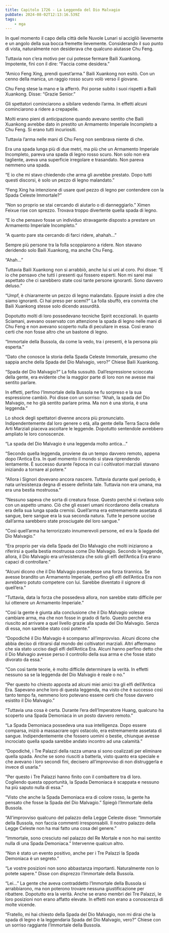 ```yaml
---
title: Capitolo 1726 - La Leggenda del Dio Malvagio
pubDate: 2024-08-02T12:13:16.539Z
tags:
    - mga
---
```



In quel momento il capo della città delle Nuvole Lunari si accigliò lievemente e un angolo della sua bocca fremette lievemente. Considerando il suo punto di vista, naturalmente non desiderava che qualcuno aiutasse Chu Feng.


Tuttavia non c’era motivo per cui potesse fermare Baili Xuankong. Impotente, finì con il dire: “Faccia come desidera.”


“Amico Feng Xing, prendi quest’arma.” Baili Xuankong non esitò. Con un cenno della manica, un raggio rosso scuro volò verso il giovane.


Chu Feng stese la mano e la afferrò. Poi porse subito i suoi rispetti a Baili Xuankong. Disse: “Grazie Senior.”


Gli spettatori cominciarono a sibilare vedendo l’arma. In effetti alcuni cominciarono a ridere a crepapelle.


Molti erano pieni di anticipazione quando avevano sentito che Baili Xuankong avrebbe dato in prestito un Armamento Imperiale Incompleto a Chu Feng. Si erano tutti incuriositi.


Tuttavia l’arma nelle mani di Chu Feng non sembrava niente di che.


Era una spada lunga più di due metri, ma più che un Armamento Imperiale Incompleto, pareva una spada di legno rosso scuro. Non solo non era tagliente, aveva una superficie irregolare e trasandato. Non pareva nemmeno una spada.

“E io che mi stavo chiedendo che arma gli avrebbe prestato. Dopo tutti questi discorsi, è solo un pezzo di legno malandato.”


“Feng Xing ha intenzione di usare quel pezzo di legno per contendere con la Spada Celeste Immortale?”


“Non so proprio se stai cercando di aiutarlo o di danneggiarlo.” Ximen Feixue rise con sprezzo. Trovava troppo divertente quella spada di legno.


“E io che pensavo fosse un individuo stravagante disposto a prestare un Armamento Imperiale Incompleto.”


“A quanto pare sta cercando di farci ridere, ahahah…”


Sempre più persone tra la folla scoppiarono a ridere. Non stavano deridendo solo Baili Xuankong, ma anche Chu Feng.


“Ahah…”


Tuttavia Baili Xuankong non si arrabbiò, anche lui si unì al coro. Poi disse: “E io che pensavo che tutti i presenti qui fossero esperti. Non mi sarei mai aspettato che ci sarebbero state così tante persone ignoranti. Sono davvero deluso.”


“Umpf, è chiaramente un pezzo di legno malandato. Eppure insisti a dire che siamo ignoranti. Ci hai preso per scemi?” La folla sbuffò, era convinta che Baili Xuankong stesse solo dicendo assurdità.


Dopotutto molti di loro possedevano tecniche Spirit eccezionali. In quanto Sciamani, avevano osservato con attenzione la spada di legno nelle mani di Chu Feng e non avevano scoperto nulla di peculiare in essa. Così erano certi che non fosse altro che un bastone di legno.


“Immortale della Bussola, da come la vedo, tra i presenti, è la persona più esperta.”


“Dato che conosce la storia della Spada Celeste Immortale, presumo che sappia anche della Spada del Dio Malvagio, vero?” Chiese Baili Xuankong.


“Spada del Dio Malvagio?” La folla sussultò. Dall’espressione scioccata della gente, era evidente che la maggior parte di loro non ne avesse mai sentito parlare.


In effetti, perfino l’Immortale della Bussola ne fu sorpreso e la sua espressione cambiò. Poi disse con un sorriso: “Ahah, la spada del Dio Malvagio, ne ho già sentito parlare prima. Ma non è una storia, è una leggenda.”


Lo shock degli spettatori divenne ancora più pronunciato. Indipendentemente dal loro genere o età, alla gente della Terra Sacra delle Arti Marziali piaceva ascoltare le leggende. Dopotutto sentendole avrebbero ampliato le loro conoscenze.


“La spada del Dio Malvagio è una leggenda molto antica…”

“Secondo quella leggenda, proviene da un tempo davvero remoto, appena dopo l’Antica Era. In quel momento il mondo si stava riprendendo lentamente. È successo durante l’epoca in cui i coltivatori marziali stavano iniziando a tornare al potere.”


“Allora i Signori dovevano ancora nascere. Tuttavia durante quel periodo, è nata un’esistenza degna di essere definita tale. Tuttavia non era umana, ma era una bestia mostruosa.”


“Nessuno sapeva che sorta di creatura fosse. Questo perché si rivelava solo con un aspetto umano. Ciò che gli esseri umani ricordarono della creatura era della sua lunga spada cremisi. Quell’arma era estremamente assetata di sangue, bere sangue era la sua seconda natura. Tutte le persone uccise dall’arma sarebbero state prosciugate del loro sangue.”

“Così quell’arma ha terrorizzato innumerevoli persone, ed era la Spada del Dio Malvagio.”


“Era proprio per via della Spada del Dio Malvagio che molti iniziarono a riferirsi a quella bestia mostruosa come Dio Malvagio. Secondo le leggende, allora, il Dio Malvagio era un’esistenza che solo gli elfi dell’Antica Era erano capaci di controllare.”

“Alcuni dicono che il Dio Malvagio possedesse una forza tirannica. Se avesse brandito un Armamento Imperiale, perfino gli elfi dell’Antica Era non avrebbero potuto competere con lui. Sarebbe diventato il signore di quell’era.”


“Tuttavia, data la forza che possedeva allora, non sarebbe stato difficile per lui ottenere un Armamento Imperiale.”

“Così la gente è giunta alla conclusione che il Dio Malvagio volesse cambiare arma, ma che non fosse in grado di farlo. Questo perché era riuscito ad arrivare a quel livello grazie alla spada del Dio Malvagio. Senza di essa, non sarebbe stato così potente.”

“Dopodiché il Dio Malvagio è scomparso all’improvviso. Alcuni dicono che abbia deciso di ritirarsi dal mondo dei coltivatori marziali. Altri affermano che sia stato ucciso dagli elfi dell’Antica Era. Alcuni hanno perfino detto che il Dio Malvagio avesse perso il controllo della sua arma e che fosse stato divorato da essa.”


“Con così tante teorie, è molto difficile determinare la verità. In effetti nessuno sa se la leggenda del Dio Malvagio è reale o no.”


“Per questo ho chiesto apposta ad alcuni miei amici tra gli elfi dell’Antica Era. Sapevano anche loro di questa leggenda, ma visto che è successo così tanto tempo fa, nemmeno loro potevano essere certi che fosse davvero esistito il Dio Malvagio.”


“Tuttavia una cosa è certa. Durante l’era dell’Imperatore Huang, qualcuno ha scoperto una Spada Demoniaca in un posto davvero remoto.”


“La Spada Demoniaca possedeva una sua intelligenza. Dopo essere comparsa, iniziò a massacrare ogni ostacolo, era estremamente assetata di sangue. Indipendentemente che fossero uomini o bestie, chiunque avesse incrociato quella spada sarebbe andato incontro ad una calamità.”

“Dopodiché, i Tre Palazzi della razza umana si sono coalizzati per eliminare quella spada. Anche se sono riusciti a batterla, visto quanto era speciale e che avevano i loro secondi fini, decisero all’improvviso di non distruggerla e invece di usarla.”

“Per questo i Tre Palazzi hanno finito con il combattere tra di loro. Cogliendo questa opportunità, la Spada Demoniaca è scappata e nessuno ha più saputo nulla di essa.”


“Visto che anche la Spada Demoniaca era di colore rosso, la gente ha pensato che fosse la Spada del Dio Malvagio.” Spiegò l’Immortale della Bussola.


“All’improvviso qualcuno del palazzo della Legge Celeste disse: “Immortale della Bussola, non faccia commenti irresponsabili. Il nostro palazzo della Legge Celeste non ha mai fatto una cosa del genere.”

“Immortale, sono cresciuto nel palazzo del Re Mortale e non ho mai sentito nulla di una Spada Demoniaca.” Intervenne qualcun altro.


“Non è stato un evento positivo, anche per i Tre Palazzi la Spada Demoniaca è un segreto.”

“Le vostre posizioni non sono abbastanza importanti. Naturalmente non lo potete sapere.” Disse con disprezzo l’Immortale della Bussola.

“Lei…” La gente che aveva contraddetto l’Immortale della Bussola si arrabbiarono, ma non poterono trovare nessuna giustificazione per ribattere. Dopotutto era la verità. Anche se erano membri dei Tre Palazzi, le loro posizioni non erano affatto elevate. In effetti non erano a conoscenza di molte vicende.

“Fratello, mi hai chiesto della Spada del Dio Malvagio, non mi dirai che la spada di legno è la leggendaria Spada del Dio Malvagio, vero?” Chiese con un sorriso raggiante l’Immortale della Bussola.



